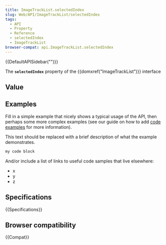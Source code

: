 ```yaml
---
title: ImageTrackList.selectedIndex
slug: Web/API/ImageTrackList/selectedIndex
tags:
  - API
  - Property
  - Reference
  - selectedIndex
  - ImageTrackList
browser-compat: api.ImageTrackList.selectedIndex
---
```

{{DefaultAPISidebar("")}}

The **`selectedIndex`** property of the {{domxref("ImageTrackList")}} interface 

## Value



## Examples

Fill in a simple example that nicely shows a typical usage of the API, then perhaps some more complex examples (see our guide on how to add [code examples](/en-US/docs/MDN/Contribute/Structures/Code_examples) for more information).

This text should be replaced with a brief description of what the example demonstrates.

```js
my code block
```

And/or include a list of links to useful code samples that live elsewhere:

*   x
*   y
*   z

## Specifications

{{Specifications}}

## Browser compatibility

{{Compat}}


